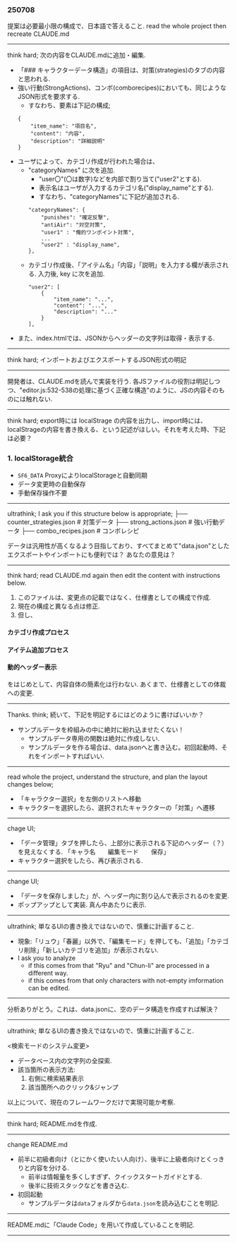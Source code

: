 ### 250708
提案は必要最小限の構成で、日本語で答えること. 
read the whole project then recreate CLAUDE.md

---

think hard; 次の内容をCLAUDE.mdに追加・編集.

- 「### キャラクターデータ構造」の項目は、対策(strategies)のタブの内容と思われる. 
- 強い行動(StrongActions)、コンボ(comborecipes)においても、同じようなJSON形式を要求する.
    - すなわち、要素は下記の構成;
    ```
    {
        "item_name": "項目名",
        "content": "内容",
        "description": "詳細説明"
    }
    ```
- ユーザによって、カテゴリ作成が行われた場合は、
    - "categoryNames" に次を追加.
        - "user〇"(〇は数字)などを内部で割り当て("user2"とする). 
        - 表示名はユーザが入力するカテゴリ名("display_name"とする).
        - すなわち、"categoryNames"に下記が追加される.
        ```
        "categoryNames": {
            "punishes": "確定反撃",
            "antiAir": "対空対策", 
            "user1" : "俺的ワンポイント対策",
            ...
            "user2" : "display_name",
        },
        ``` 
    - カテゴリ作成後、「アイテム名」「内容」「説明」を入力する欄が表示される. 入力後, key に次を追加.
        ```
        "user2": [
            {
                "item_name": "...",
                "content": "...",
                "description": "..."
            }
        ],
        ```
- また、index.htmlでは、JSONからヘッダーの文字列は取得・表示する. 

---

think hard; インポートおよびエクスポートするJSON形式の明記

---

開発者は、CLAUDE.mdを読んで実装を行う. 各JSファイルの役割は明記しつつ、"editor.js:532-538の処理に基づく正確な構造"のように、JSの内容そのものには触れない. 

---

think hard; export時には localStrage の内容を出力し、import時には、localStrageの内容を書き換える、という記述がほしい。それを考えた時、下記は必要？

### 1. localStorage統合
- `SF6_DATA` ProxyによりlocalStorageと自動同期
- データ変更時の自動保存
- 手動保存操作不要

---
ultrathink; I ask you if this structure below is appropriate;
    ├── counter_strategies.json # 対策データ
    ├── strong_actions.json     # 強い行動データ
    ├── combo_recipes.json      # コンボレシピ

データは汎用性が高くなるよう目指しており、すべてまとめて"data.json"としたエクスポートやインポートにも便利では？ あなたの意見は？

---
think hard; read CLAUDE.md again then edit the content with instructions below.
1. このファイルは、変更点の記載ではなく、仕様書としての構成で作成. 
1. 現在の構成と異なる点は修正. 
1. 但し、
#### カテゴリ作成プロセス
#### アイテム追加プロセス
#### 動的ヘッダー表示
をはじめとして、内容自体の簡素化は行わない. あくまで、仕様書としての体裁への変更. 

---
Thanks. 
think; 続いて、下記を明記するにはどのように書けばいいか？
- サンプルデータを枠組みの中に絶対に紛れ込ませたくない！
    - サンプルデータ専用の関数は絶対に作成しない. 
    - サンプルデータを作る場合は、data.jsonへと書き込む。初回起動時、それをインポートすればいい. 

--- 

read whole the project, understand the structure, and plan the layout changes below;  
- 「キャラクター選択」を左側のリストへ移動
- キャラクターを選択したら、選択されたキャラクターの「対策」へ遷移

--- 

chage UI;
- 「データ管理」タブを押したら、上部分に表示される下記のヘッダー（？）を見えなくする.
    「キャラ名　　編集モード　　保存」
- キャラクター選択をしたら、再び表示される. 

---

change UI;
- 「データを保存しました」が、ヘッダー内に割り込んで表示されるのを変更.
- ポップアップとして実装. 真ん中あたりに表示. 

---

ultrathink; 単なるUIの書き換えではないので、慎重に計画すること. 

- 現象:「リュウ」「春麗」以外で、「編集モード」を押しても、「追加」「カテゴリ削除」「新しいカテゴリを追加」が表示されない. 
- I ask you to analyze
    - if this comes from that "Ryu" and "Chun-li" are processed in a different way. 
    - if this comes from that only characters with not-empty imformation can be edited.

---

分析ありがとう。これは、data.jsonに、空のデータ構造を作成すれば解決？

---

ultrathink; 単なるUIの書き換えではないので、慎重に計画すること. 

<検索モードのシステム変更>
- データベース内の文字列の全探索.
- 該当箇所の表示方法: 
    1. 右側に検索結果表示
    1. 該当箇所へのクリック&ジャンプ

以上について、現在のフレームワークだけで実現可能か考察. 

---

think hard; README.mdを作成.

---

change README.md
- 前半に初級者向け（とにかく使いたい人向け）、後半に上級者向けとくっきりと内容を分ける. 
    - 前半は情報量を多くしすぎず、クイックスタートガイドとする. 
    - 後半に技術スタックなどを書き込む. 
- 初回起動
    - サンプルデータは`data`フォルダから`data.json`を読み込むことを明記. 
    
---

README.mdに「Claude Code」を用いて作成していることを明記. 

---





